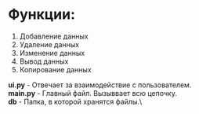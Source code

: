 # Функции:
1. Добавление данных
2. Удаление данных
3. Изменение данных
4. Вывод данных
5. Копирование данных

**ui.py** - Отвечает за взаимодействие с пользователем.\
**main.py** - Главный файл. Вызыввает всю цепочку.\
**db** - Папка, в которой хранятся файлы.\